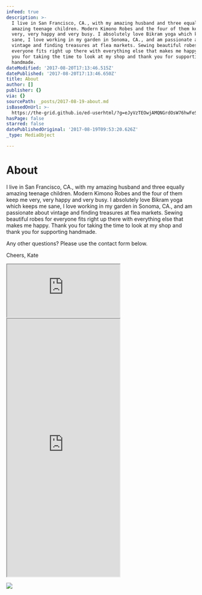 ```yaml
---
inFeed: true
description: >-
  I live in San Francisco, CA., with my amazing husband and three equally
  amazing teenage children. Modern Kimono Robes and the four of them keep me
  very, very happy and very busy. I absolutely love Bikram yoga which keeps me
  sane, I love working in my garden in Sonoma, CA., and am passionate about
  vintage and finding treasures at flea markets. Sewing beautiful robes for
  everyone fits right up there with everything else that makes me happy. Thank
  you for taking the time to look at my shop and thank you for supporting
  handmade.
dateModified: '2017-08-20T17:13:46.515Z'
datePublished: '2017-08-20T17:13:46.650Z'
title: About
author: []
publisher: {}
via: {}
sourcePath: _posts/2017-08-19-about.md
isBasedOnUrl: >-
  https://the-grid.github.io/ed-userhtml/?g=eJyVzTEOwjAMQNGrdOsW76hwFeSkbmpSx5ETKdcHilSBxAAH-P9NLHGoFs7j2lqpJ4Deu_Oe0bugAlUD4yaQsJG7lTheJhxWo-Uz4FwbRkPZI9GZLF8Ti2b1xjPBo_tR4rCRGu5HV_JTBPyuLhjIq6Y39GX-zx2rQ7wDDRZlWA
hasPage: false
starred: false
datePublishedOriginal: '2017-08-19T09:53:20.626Z'
_type: MediaObject

---
```

# About

I live in San Francisco, CA., with my amazing husband and three equally amazing teenage children. Modern Kimono Robes and the four of them keep me very, very happy and very busy. I absolutely love Bikram yoga which keeps me sane, I love working in my garden in Sonoma, CA., and am passionate about vintage and finding treasures at flea markets. Sewing beautiful robes for everyone fits right up there with everything else that makes me happy. Thank you for taking the time to look at my shop and thank you for supporting handmade.

Any other questions? Please use the contact form below.

Cheers, Kate

<iframe src="https://the-grid.github.io/ed-userhtml/?g=eJzNj8sKwjAQRX8luMnKpi66UeuvyCSdpkOTTEgC1b-3PigKIrpzOXe43HP25K3I5eywXfWOoWyFw77sRISuo2DXiewwh00dT7uV0Jw6TK2spRjw-mnlpp6PnEwrh1Ji3io1TVOlNYGuDHuV2RA4r0YoWMVg5WEPYkjYvxYo5AI2gb-VPM8z4TiS58A6UYdq7v3CuoSF4yf85jt6Mg45wY3yYaHgvUkPBjXz-CRy9_gPhQVvsbgAaPyxxA" height="140" style=""></iframe>

<iframe src="https://the-grid.github.io/ed-userhtml/?g=eJw1i8sKwjAQAH8lLOhNkxyqIN16EMHHRYk_oE3aBAwJm_Xx-UKDx5lh2jDQPToRLMKQKD4dl0V1IAr1CJ45l42U_7rsU5ygSHNoznS85Ysx-rrfneS2nsj0cvM3ahATPxJZRwgKxCdY9ghaqRkI78LoGWG1bvIXulbWvfsBJUsx2w" height="685" style=""></iframe>

![](https://the-grid-user-content.s3-us-west-2.amazonaws.com/a8826690-9347-4c9d-8b95-4bc5607a6620.png)